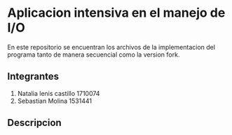 # Aplicacion intensiva en el manejo de I/O
En este repositorio se encuentran los archivos de la implementacion del programa tanto de manera secuencial como la version fork.

## Integrantes
1. Natalia lenis castillo 1710074
2. Sebastian Molina 1531441

## Descripcion

